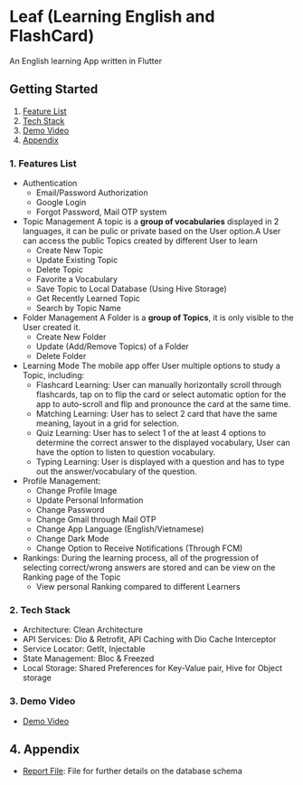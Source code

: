 # Leaf (Learning English and FlashCard)

An English learning App written in Flutter

## Getting Started

1. [Feature List](#1-features-list)
2. [Tech Stack](#2-tech-stack)
3. [Demo Video](#3-demo-video)
4. [Appendix](#4-appendix)

### 1. Features List
- Authentication
    - Email/Password Authorization
    - Google Login
    - Forgot Password, Mail OTP system
- Topic Management
A topic is a **group of vocabularies** displayed in 2 languages, it can be pulic or private based on the User option.A User can access the public Topics created by different User to learn
    - Create New Topic
    - Update Existing Topic
    - Delete Topic
    - Favorite a Vocabulary
    - Save Topic to Local Database (Using Hive Storage)
    - Get Recently Learned Topic
    - Search by Topic Name
- Folder Management
A Folder is a **group of Topics**, it is only visible to the User created it.
    - Create New Folder
    - Update (Add/Remove Topics) of a Folder
    - Delete Folder
- Learning Mode
The mobile app offer User multiple options to study a Topic, including:
    - Flashcard Learning: User can manually horizontally scroll through flashcards, tap on to flip the card or select automatic option for the app to auto-scroll and flip and pronounce the card at the same time.
    - Matching Learning: User has to select 2 card that have the same meaning, layout in a grid for selection.
    - Quiz Learning: User has to select 1 of the at least 4 options to determine the correct answer to the displayed vocabulary, User can have the option to listen to question vocabulary.
    - Typing Learning: User is displayed with a question and has to type out the answer/vocabulary of the question.
- Profile Management:
    - Change Profile Image
    - Update Personal Information
    - Change Password
    - Change Gmail through Mail OTP
    - Change App Language (English/Vietnamese)
    - Change Dark Mode
    - Change Option to Receive Notifications (Through FCM)
- Rankings:
During the learning process, all of the progression of selecting correct/wrong answers are stored and can be view on the Ranking page of the Topic
    - View personal Ranking compared to different Learners

### 2. Tech Stack
- Architecture: Clean Architecture
- API Services: Dio & Retrofit, API Caching with Dio Cache Interceptor
- Service Locator: GetIt, Injectable
- State Management: Bloc & Freezed
- Local Storage: Shared Preferences for Key-Value pair, Hive for Object storage

### 3. Demo Video
- [Demo Video](https://www.youtube.com/watch?v=hUkZmgYNcwo&t=2s)

## 4. Appendix
- [Report File](./report.pdf): File for further details on the database schema